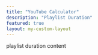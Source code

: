 ```yaml
---
title: "YouTube Calculator"
description: "Playlist Duration"
featured: true
layout: my-custom-layout
---
```


playlist duration content
